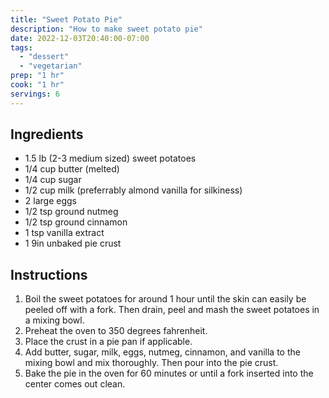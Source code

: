 ```yaml
---
title: "Sweet Potato Pie"
description: "How to make sweet potato pie"
date: 2022-12-03T20:40:00-07:00
tags:
  - "dessert"
  - "vegetarian"
prep: "1 hr"
cook: "1 hr"
servings: 6
---
```


## Ingredients

* 1.5 lb (2-3 medium sized) sweet potatoes
* 1/4 cup butter (melted)
* 1/4 cup sugar
* 1/2 cup milk (preferrably almond vanilla for silkiness)
* 2 large eggs
* 1/2 tsp ground nutmeg
* 1/2 tsp ground cinnamon
* 1 tsp vanilla extract
* 1 9in unbaked pie crust

## Instructions

1. Boil the sweet potatoes for around 1 hour until the skin can easily be peeled off with a fork. Then drain, peel and mash the sweet potatoes in a mixing bowl.
2. Preheat the oven to 350 degrees fahrenheit.
3. Place the crust in a pie pan if applicable.
4. Add butter, sugar, milk, eggs, nutmeg, cinnamon, and vanilla to the mixing bowl and mix thoroughly. Then pour into the pie crust.
5. Bake the pie in the oven for 60 minutes or until a fork inserted into the center comes out clean.
